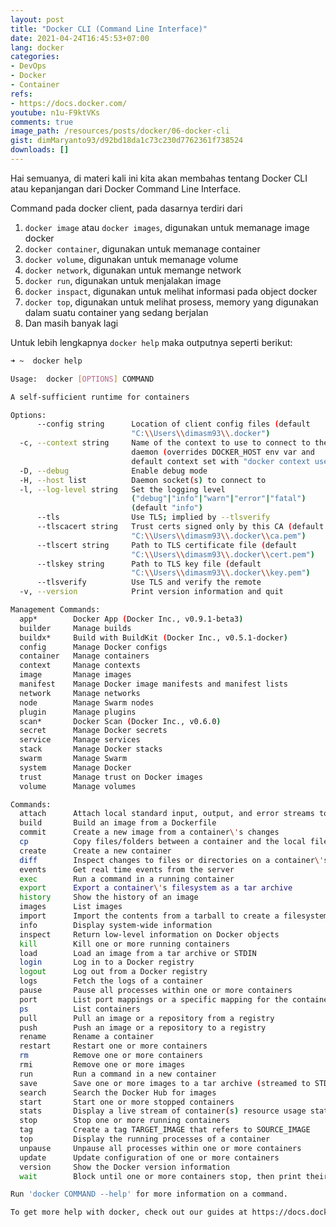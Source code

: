 ```yaml
---
layout: post
title: "Docker CLI (Command Line Interface)"
date: 2021-04-24T16:45:53+07:00
lang: docker
categories:
- DevOps
- Docker
- Container
refs: 
- https://docs.docker.com/
youtube: n1u-F9ktVKs
comments: true
image_path: /resources/posts/docker/06-docker-cli
gist: dimMaryanto93/d92bd18da1c73c230d7762361f738524
downloads: []
---
```


Hai semuanya, di materi kali ini kita akan membahas tentang Docker CLI atau kepanjangan dari Docker Command Line Interface.

<!--more-->

Command pada docker client, pada dasarnya terdiri dari

1. `docker image` atau `docker images`, digunakan untuk memanage image docker
2. `docker container`, digunakan untuk memanage container
3. `docker volume`, digunakan untuk memanage volume
4. `docker network`, digunakan untuk memange network
5. `docker run`, digunakan untuk menjalakan image
6. `docker inspact`, digunakan untuk melihat informasi pada object docker
7. `docker top`, digunakan untuk melihat prosess, memory yang digunakan dalam suatu container yang sedang berjalan
8. Dan masih banyak lagi

Untuk lebih lengkapnya `docker help` maka outputnya seperti berikut:

```bash
➜ ~  docker help

Usage:  docker [OPTIONS] COMMAND

A self-sufficient runtime for containers

Options:
      --config string      Location of client config files (default
                           "C:\\Users\\dimasm93\\.docker")
  -c, --context string     Name of the context to use to connect to the
                           daemon (overrides DOCKER_HOST env var and
                           default context set with "docker context use")
  -D, --debug              Enable debug mode
  -H, --host list          Daemon socket(s) to connect to
  -l, --log-level string   Set the logging level
                           ("debug"|"info"|"warn"|"error"|"fatal")
                           (default "info")
      --tls                Use TLS; implied by --tlsverify
      --tlscacert string   Trust certs signed only by this CA (default
                           "C:\\Users\\dimasm93\\.docker\\ca.pem")
      --tlscert string     Path to TLS certificate file (default
                           "C:\\Users\\dimasm93\\.docker\\cert.pem")
      --tlskey string      Path to TLS key file (default
                           "C:\\Users\\dimasm93\\.docker\\key.pem")
      --tlsverify          Use TLS and verify the remote
  -v, --version            Print version information and quit

Management Commands:
  app*        Docker App (Docker Inc., v0.9.1-beta3)
  builder     Manage builds
  buildx*     Build with BuildKit (Docker Inc., v0.5.1-docker)
  config      Manage Docker configs
  container   Manage containers
  context     Manage contexts
  image       Manage images
  manifest    Manage Docker image manifests and manifest lists
  network     Manage networks
  node        Manage Swarm nodes
  plugin      Manage plugins
  scan*       Docker Scan (Docker Inc., v0.6.0)
  secret      Manage Docker secrets
  service     Manage services
  stack       Manage Docker stacks
  swarm       Manage Swarm
  system      Manage Docker
  trust       Manage trust on Docker images
  volume      Manage volumes

Commands:
  attach      Attach local standard input, output, and error streams to a running container
  build       Build an image from a Dockerfile
  commit      Create a new image from a container\'s changes
  cp          Copy files/folders between a container and the local filesystem
  create      Create a new container
  diff        Inspect changes to files or directories on a container\'s filesystem
  events      Get real time events from the server
  exec        Run a command in a running container
  export      Export a container\'s filesystem as a tar archive
  history     Show the history of an image
  images      List images
  import      Import the contents from a tarball to create a filesystem image
  info        Display system-wide information
  inspect     Return low-level information on Docker objects
  kill        Kill one or more running containers
  load        Load an image from a tar archive or STDIN
  login       Log in to a Docker registry
  logout      Log out from a Docker registry
  logs        Fetch the logs of a container
  pause       Pause all processes within one or more containers
  port        List port mappings or a specific mapping for the container
  ps          List containers
  pull        Pull an image or a repository from a registry
  push        Push an image or a repository to a registry
  rename      Rename a container
  restart     Restart one or more containers
  rm          Remove one or more containers
  rmi         Remove one or more images
  run         Run a command in a new container
  save        Save one or more images to a tar archive (streamed to STDOUT by default)
  search      Search the Docker Hub for images
  start       Start one or more stopped containers
  stats       Display a live stream of container(s) resource usage statistics
  stop        Stop one or more running containers
  tag         Create a tag TARGET_IMAGE that refers to SOURCE_IMAGE
  top         Display the running processes of a container
  unpause     Unpause all processes within one or more containers
  update      Update configuration of one or more containers
  version     Show the Docker version information
  wait        Block until one or more containers stop, then print their exit codes

Run 'docker COMMAND --help' for more information on a command.

To get more help with docker, check out our guides at https://docs.docker.com/go/guides/
```